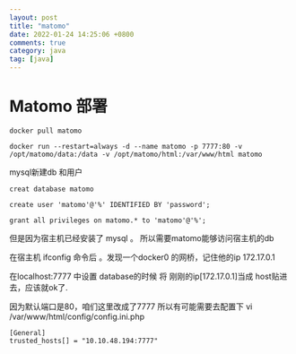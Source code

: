 ```yaml
---
layout: post
title: "matomo"
date: 2022-01-24 14:25:06 +0800
comments: true
category: java
tag: [java]
---
```




#  Matomo 部署


```
docker pull matomo

docker run --restart=always -d --name matomo -p 7777:80 -v /opt/matomo/data:/data -v /opt/matomo/html:/var/www/html matomo
```


mysql新建db 和用户

```
creat database matomo

create user 'matomo'@'%' IDENTIFIED BY 'password';

grant all privileges on matomo.* to 'matomo'@'%';

```

但是因为宿主机已经安装了 mysql 。 所以需要matomo能够访问宿主机的db


在宿主机 ifconfig 命令后 。发现一个docker0 的网桥，记住他的ip 172.17.0.1


在localhost:7777 中设置 database的时候 将 刚刚的ip[172.17.0.1]当成 host贴进去，应该就ok了.




因为默认端口是80，咱们这里改成了7777 所以有可能需要去配置下
vi /var/www/html/config/config.ini.php

```
[General]
trusted_hosts[] = "10.10.48.194:7777"
```

